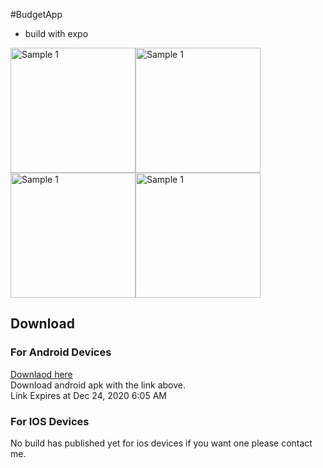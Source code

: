 #BudgetApp
* build with expo

<img src="https://user-images.githubusercontent.com/32765348/102345110-e6dbf900-3fad-11eb-9bc4-7ec165df3411.png" alt="Sample 1" width="200"><img src="https://user-images.githubusercontent.com/32765348/102345107-e6436280-3fad-11eb-9a82-b2ace2500439.png" alt="Sample 1" width="200"><img src="https://user-images.githubusercontent.com/32765348/102345103-e3e10880-3fad-11eb-8b50-fbed2b29051d.png" alt="Sample 1" width="200"><img src="https://user-images.githubusercontent.com/32765348/102345108-e6dbf900-3fad-11eb-80a8-288b3d5f4d3c.png" alt="Sample 1" width="200">


## Download
### For Android Devices
[Downlaod here](https://exp-shell-app-assets.s3.us-west-1.amazonaws.com/android/%40jback/BudgetApp-4483845d49fa482d99638d9e9ab8a963-signed.ap)  
Download android apk with the link above.  
Link Expires at Dec 24, 2020 6:05 AM

### For IOS Devices
No build has published yet for ios devices if you want one please contact me.
